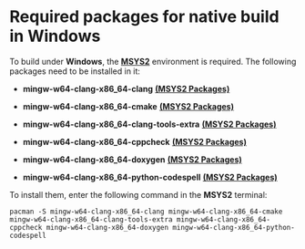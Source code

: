 # Required packages for native build in Windows
To build under **Windows**, the [**MSYS2**](https://www.msys2.org/) environment is required. The following packages need to be installed in it:

- **mingw-w64-clang-x86_64-clang** [**(MSYS2 Packages)**](https://packages.msys2.org/package/mingw-w64-clang-x86_64-clang)

- **mingw-w64-clang-x86_64-cmake** [**(MSYS2 Packages)**](https://packages.msys2.org/package/mingw-w64-clang-x86_64-cmake)

- **mingw-w64-clang-x86_64-clang-tools-extra** [**(MSYS2 Packages)**](https://packages.msys2.org/package/mingw-w64-clang-x86_64-clang-tools-extra)

- **mingw-w64-clang-x86_64-cppcheck** [**(MSYS2 Packages)**](https://packages.msys2.org/package/mingw-w64-clang-x86_64-cppcheck)

- **mingw-w64-clang-x86_64-doxygen** [**(MSYS2 Packages)**](https://packages.msys2.org/package/mingw-w64-clang-x86_64-doxygen)

- **mingw-w64-clang-x86_64-python-codespell** [**(MSYS2 Packages)**](https://packages.msys2.org/package/mingw-w64-clang-x86_64-python-codespell)

To install them, enter the following command in the **MSYS2** terminal:

`pacman -S mingw-w64-clang-x86_64-clang mingw-w64-clang-x86_64-cmake mingw-w64-clang-x86_64-clang-tools-extra mingw-w64-clang-x86_64-cppcheck mingw-w64-clang-x86_64-doxygen mingw-w64-clang-x86_64-python-codespell`